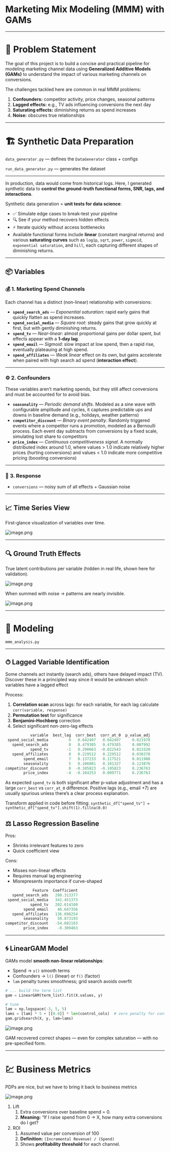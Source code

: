 # Marketing Mix Modeling (MMM) with GAMs

---

# 🎯 **Problem Statement**

The goal of this project is to build a concise and practical pipeline for modeling marketing channel data using **Generalized Additive Models (GAMs)** to understand the impact of various marketing channels on conversions.

The challenges tackled here are common in real MMM problems:

1. **Confounders:** competitor activity, price changes, seasonal patterns
2. **Lagged effects:** e.g., TV ads influencing conversions the next day
3. **Saturating effects:**  diminishing returns as spend increases
4. **Noise:** obscures true relationships

---

# 🏗 **Synthetic Data Preparation**

`data_generator.py` — defines the `DataGenerator` class + configs

`run_data_generator.py` — generates the dataset

---

In production, data would come from historical logs. Here, I generated synthetic data to **control the ground-truth functional forms, SNR, lags, and interactions**.

Synthetic data generation = **unit tests for data science**:

- ✅ Simulate edge cases to break-test your pipeline
- 🔍 See if your method recovers hidden effects
- ⚡ Iterate quickly without access bottlenecks
- Available functional forms include **linear** (constant marginal returns) and various **saturating curves** such as `log1p`, `sqrt`, `power`, `sigmoid`, `exponential saturation`, and `hill`, each capturing different shapes of diminishing returns.

---

## 📦 **Variables**

### 💰 **1. Marketing Spend Channels**

Each channel has a distinct (non-linear) relationship with conversions:

- **`spend_search_ads`** — *Exponential saturation*: rapid early gains that quickly flatten as spend increases.
- **`spend_social_media`** — *Square root*: steady gains that grow quickly at first, but with gently diminishing returns.
- **`spend_tv`** — *Near-linear*: almost proportional gains per dollar spent, but effects appear with a **1-day lag**.
- **`spend_email`** — *Sigmoid*: slow impact at low spend, then a rapid rise, eventually plateauing at high spend.
- **`spend_affiliates`** — *Weak linear* effect on its own, but gains accelerate when paired with high search ad spend (**interaction effect**).

---

### ⚙ **2. Confounders**

These variables aren’t marketing spends, but they still affect conversions and must be accounted for to avoid bias.

- **`seasonality`** — *Periodic demand shifts*. Modeled as a sine wave with configurable amplitude and cycles, it captures predictable ups and downs in baseline demand (e.g., holidays, weather patterns)
- **`competitor_discount`** — *Binary event penalty*. Randomly triggered events where a competitor runs a promotion, modeled as a Bernoulli process. Each event day subtracts from conversions by a fixed scale, simulating lost share to competitors
- **`price_index`** — *Continuous competitiveness signal*. A normally distributed index around 1.0, where values > 1.0 indicate relatively higher prices (hurting conversions) and values < 1.0 indicate more competitive pricing (boosting conversions)

---

### 🎯 **3. Response**

- `conversions` — noisy sum of all effects + Gaussian noise

---

## 📈 **Time Series View**

First-glance visualization of variables over time.

![image.png](Marketing%20Mix%20Modeling%20(MMM)%20with%20GAMs%2024cebffba6b78036abf5fd15b911fbe7/image.png)

---

## 🔍 **Ground Truth Effects**

True latent contributions per variable (hidden in real life, shown here for validation).

![image.png](Marketing%20Mix%20Modeling%20(MMM)%20with%20GAMs%2024cebffba6b78036abf5fd15b911fbe7/image%201.png)

When summed with noise → patterns are nearly invisible.

![image.png](Marketing%20Mix%20Modeling%20(MMM)%20with%20GAMs%2024cebffba6b78036abf5fd15b911fbe7/image%202.png)

---

# 🧠 **Modeling**

`mmm_analysis.py`

---

## ⏱ **Lagged Variable Identification**

Some channels act instantly (search ads), others have delayed impact (TV). Discover these in a principled way since it would be unknown which variables have a lagged effect

Process:

1. **Correlation scan** across lags: for each variable, for each lag calculate `corr(variable, response)`
2. **Permutation test** for significance
3. **Benjamini–Hochberg** correction
4. Select significant non-zero-lag effects

```python
           variable  best_lag  corr_best  corr_at_0  p_value_adj
 spend_social_media         0   0.642497   0.642497     0.021978
   spend_search_ads         0   0.479385   0.479385     0.007992
           spend_tv        -1   0.290663  -0.022543     0.013320
   spend_affiliates         0   0.229512   0.229512     0.030370
        spend_email         7   0.137233   0.117521     0.011988
        seasonality         5   0.106081   0.101327     0.123876
competitor_discount         0  -0.105823  -0.105823     0.236763
        price_index        -4  -0.104253   0.009771     0.236763
```

As expected `spend_tv` is both significant after p-value adjustment and has a large `corr_best` vs `corr_at_0` difference. Positive lags (e.g., email +7) are usually spurious unless there’s a clear process explanation.

Transform applied in code before fitting: `synthetic_df["spend_tv"] = synthetic_df["spend_tv"].shift(1).fillna(0.0)`

## ⚖ **Lasso Regression Baseline**

Pros:

- Shrinks irrelevant features to zero
- Quick coefficient view

Cons:

- Misses non-linear effects
- Requires manual lag engineering
- Misrepresents importance if curve-shaped

```python
            Feature  Coefficient
   spend_search_ads   280.313377
 spend_social_media   341.451373
           spend_tv   202.614160
        spend_email    46.647356
   spend_affiliates   136.698254
        seasonality    50.873193
competitor_discount   -54.682103
        price_index    -0.309463
```

---

## 🌀 **LinearGAM Model**

GAMs model **smooth non-linear relationships**:

- Spend → `s()` smooth terms
- Confounders → `l()` (linear) or `f()` (factor)
- `lam` penalty tunes smoothness; grid search avoids overfit

```python
# ... build the term list
gam = LinearGAM(term_list).fit(X.values, y)

# tune
lam = np.logspace(-3, 5, 5)
lams = [lam] * 5 + [[0.0]] * len(control_cols)  # zero penalty for controls
gam.gridsearch(X, y, lam=lams)
```

![image.png](Marketing%20Mix%20Modeling%20(MMM)%20with%20GAMs%2024cebffba6b78036abf5fd15b911fbe7/image%203.png)

GAM recovered correct shapes — even for complex saturation — with no pre-specified form.

---

# 💹 **Business Metrics**

PDPs are nice, but we have to bring it back to business metrics

![image.png](Marketing%20Mix%20Modeling%20(MMM)%20with%20GAMs%2024cebffba6b78036abf5fd15b911fbe7/image%204.png)

1. Lift
    1. Extra conversions over baseline spend = 0.
    2. **Meaning:** “If I raise spend from 0 → X, how many extra conversions do I get?
2. ROI
    1. Assumed value per conversion of 100
    2. **Definition:** `(Incremental Revenue) / (Spend)`
    3. Shows **profitability threshold** for each channel.